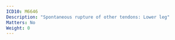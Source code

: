```yaml
---
ICD10: M6646
Description: "Spontaneous rupture of other tendons: Lower leg"
Matters: No
Weight: 0
---
```

